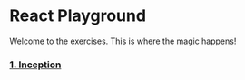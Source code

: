 # React Playground

Welcome to the exercises. This is where the magic happens! 

### [1. Inception](01-inception)
